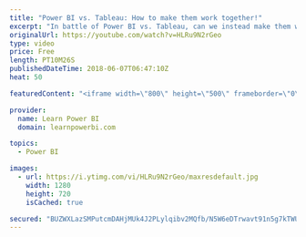 ```yaml
---
title: "Power BI vs. Tableau: How to make them work together!"
excerpt: "In battle of Power BI vs. Tableau, can we instead make them work together? Find out in the video and let me know if this approach makes sense to you. Also Watch Part 1: Power BI vs Tableau 🔥 5 Factors to Choose a Winner: https://youtu.be/FoqSPCtj7zo Vote for Microsoft Idea: https://goo.gl/LbVHRJ Vote"
originalUrl: https://youtube.com/watch?v=HLRu9N2rGeo
type: video
price: Free
length: PT10M26S
publishedDateTime: 2018-06-07T06:47:10Z
heat: 50

featuredContent: "<iframe width=\"800\" height=\"500\" frameborder=\"0\" src=\"https://www.youtube.com/embed/HLRu9N2rGeo\" allow=\"accelerometer; autoplay; encrypted-media; gyroscope; picture-in-picture\" allowfullscreen></iframe>"

provider:
  name: Learn Power BI
  domain: learnpowerbi.com

topics:
  - Power BI

images:
  - url: https://i.ytimg.com/vi/HLRu9N2rGeo/maxresdefault.jpg
    width: 1280
    height: 720
    isCached: true

secured: "BUZWXLazSMPutcmDAHjMUk4J2PLylqibv2MQfb/N5W6eDTrwavt91n5g7kTWUjzgd0hvXu4vuZK4xl7xr2nvqwXVi/sRWAJcSf8KoAnm8rpTImkCl+D/yGJ2tsSWu97lC4RRq4ibGYWTtfm+/mFQ+x/rHFAOARKdXGJdlqe4rSC3LkbKeJwunYom9l4aWHk+4/KXu4pO0k2qOWgN6gWnFzEas4U1B6qTKJ666xrVkBhePjC3FBhEm7tf/sXAA/QOntIjiZzK08nPv/dCijM7ueRRN8aTalfNonBLfE5ubZJ29/fZHxzmslJheihtlIWQW+Cyw3Xr1YKMCjDy9TtgC9Qrh9pdaqyx5BieXdxFS0jmZQ2xKEyIxoaGMnuduPGWg5S+mMsmgDMPftJTbG69bK6+fFAmkTuaPe8SIESajzA=;Mk7GBOeO13rgeB8NxgaULg=="
---
```


